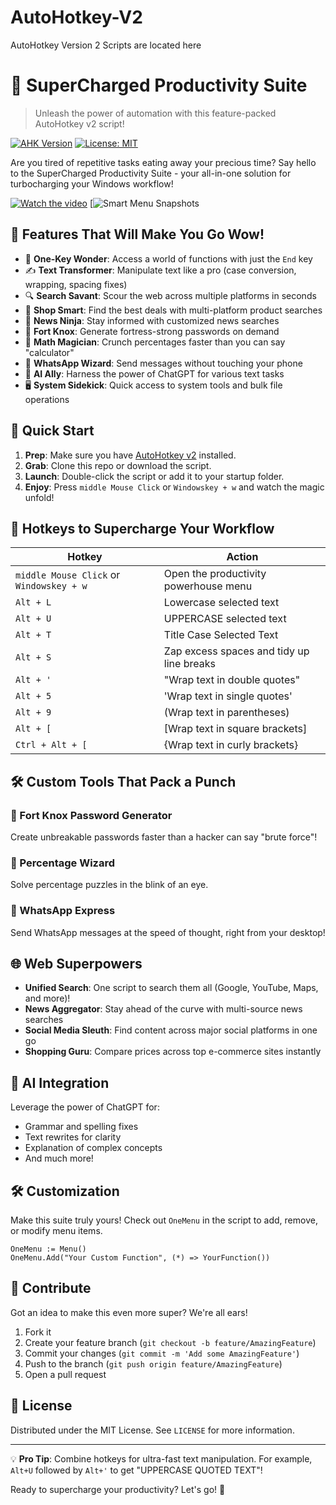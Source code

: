 # AutoHotkey-V2
AutoHotkey Version 2 Scripts are located here

# 🚀 SuperCharged Productivity Suite

> Unleash the power of automation with this feature-packed AutoHotkey v2 script!

[![AHK Version](https://img.shields.io/badge/AHK-v2.0%2B-brightgreen)](https://www.autohotkey.com/)
[![License: MIT](https://img.shields.io/badge/License-MIT-yellow.svg)](https://opensource.org/licenses/MIT)

Are you tired of repetitive tasks eating away your precious time? Say hello to the SuperCharged Productivity Suite - your all-in-one solution for turbocharging your Windows workflow!

[![Watch the video](https://img.youtube.com/vi/y70hzN7Q37I/maxresdefault.jpg)](https://www.youtube.com/shorts/y70hzN7Q37I)
[![Smart Menu Snapshots](https://imgur.com/a/Mx22gZU)

## 🌟 Features That Will Make You Go Wow!

- 🎯 **One-Key Wonder**: Access a world of functions with just the `End` key
- ✍️ **Text Transformer**: Manipulate text like a pro (case conversion, wrapping, spacing fixes)
- 🔍 **Search Savant**: Scour the web across multiple platforms in seconds
- 🛒 **Shop Smart**: Find the best deals with multi-platform product searches
- 📰 **News Ninja**: Stay informed with customized news searches
- 🔐 **Fort Knox**: Generate fortress-strong passwords on demand
- 🧮 **Math Magician**: Crunch percentages faster than you can say "calculator"
- 💬 **WhatsApp Wizard**: Send messages without touching your phone
- 🤖 **AI Ally**: Harness the power of ChatGPT for various text tasks
- 🖥️ **System Sidekick**: Quick access to system tools and bulk file operations

## 🚀 Quick Start

1. **Prep**: Make sure you have [AutoHotkey v2](https://www.autohotkey.com/) installed.
2. **Grab**: Clone this repo or download the script.
3. **Launch**: Double-click the script or add it to your startup folder.
4. **Enjoy**: Press `middle Mouse Click` or `Windowskey + w` and watch the magic unfold!

## 🎹 Hotkeys to Supercharge Your Workflow

| Hotkey | Action |
|--------|--------|
| `middle Mouse Click` or `Windowskey + w` | Open the productivity powerhouse menu |
| `Alt + L` | Lowercase selected text |
| `Alt + U` | UPPERCASE selected text |
| `Alt + T` | Title Case Selected Text |
| `Alt + S` | Zap excess spaces and tidy up line breaks |
| `Alt + '` | "Wrap text in double quotes" |
| `Alt + 5` | 'Wrap text in single quotes' |
| `Alt + 9` | (Wrap text in parentheses) |
| `Alt + [` | [Wrap text in square brackets] |
| `Ctrl + Alt + [` | {Wrap text in curly brackets} |

## 🛠️ Custom Tools That Pack a Punch

### 🔐 Fort Knox Password Generator
Create unbreakable passwords faster than a hacker can say "brute force"!

### 🧮 Percentage Wizard
Solve percentage puzzles in the blink of an eye.

### 💬 WhatsApp Express
Send WhatsApp messages at the speed of thought, right from your desktop!

## 🌐 Web Superpowers

- **Unified Search**: One script to search them all (Google, YouTube, Maps, and more)!
- **News Aggregator**: Stay ahead of the curve with multi-source news searches
- **Social Media Sleuth**: Find content across major social platforms in one go
- **Shopping Guru**: Compare prices across top e-commerce sites instantly

## 🤖 AI Integration

Leverage the power of ChatGPT for:
- Grammar and spelling fixes
- Text rewrites for clarity
- Explanation of complex concepts
- And much more!

## 🛠️ Customization

Make this suite truly yours! Check out `OneMenu` in the script to add, remove, or modify menu items.

```autohotkey
OneMenu := Menu()
OneMenu.Add("Your Custom Function", (*) => YourFunction())
```

## 🤝 Contribute

Got an idea to make this even more super? We're all ears!

1. Fork it
2. Create your feature branch (`git checkout -b feature/AmazingFeature`)
3. Commit your changes (`git commit -m 'Add some AmazingFeature'`)
4. Push to the branch (`git push origin feature/AmazingFeature`)
5. Open a pull request

## 📜 License

Distributed under the MIT License. See `LICENSE` for more information.

---

💡 **Pro Tip**: Combine hotkeys for ultra-fast text manipulation. For example, `Alt+U` followed by `Alt+'` to get "UPPERCASE QUOTED TEXT"!

Ready to supercharge your productivity? Let's go! 🚀
